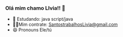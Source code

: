 ### Olá mim chamo LIvia!! 👋





- 🔭  Estudando: java script/java
- :technologist:Mim contrate: SantostrabalhosLivia@gmail.com
- 😄 Pronouns Ele/tú 


